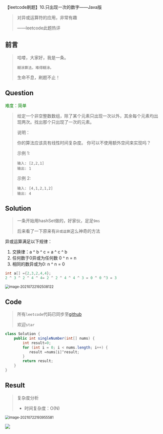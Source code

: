 【leetcode刷题】10.只出现一次的数字——Java版

>对异或运算符的应用，非常有趣
>
>——leetcode此题热评

## 前言

>哈喽，大家好，我是一条。
>
>`糊涂算法，难得糊涂。`
>
>生命不息，刷题不止！

## Question

<font color=green>难度：简单</font>

>给定一个非空整数数组，除了某个元素只出现一次以外，其余每个元素均出现两次。找出那个只出现了一次的元素。
>
>说明：
>
>你的算法应该具有线性时间复杂度。 你可以不使用额外空间来实现吗？
>
>示例 1:
>
>```
>输入: [2,2,1]
>输出: 1
>```
>
>示例 2:
>
>```
>输入: [4,1,2,1,2]
>输出: 4
>```

## Solution

>一条开始用hashSet做的，好家伙，足足`9ms`
>
>后来看了一下原来有`异或运算`这么神奇的方法

异或运算满足以下规律：

1. 交换律：a ^ b ^ c = a ^ c ^ b
2. 任何数于0异或为任何数 0 ^ n = n
3. 相同的数异或为0: n ^ n = 0

```java
int a[] ={2,3,2,4,4};
2 ^ 3 ^ 2 ^ 4 ^ 4= 2 ^ 2 ^ 4 ^ 4 ^ 3 = 0 ^ 0 ^3 = 3
```

<img src="D:\Download\typoraPic\image-20210722192508122.png" alt="image-20210722192508122" style="zoom:80%;" />

## Code

>所有`leetcode`代码已同步至[github](https://github.com/lbsys/leetcode/tree/master/src/leetcode/editor/cn)
>
>欢迎`star`

```java
class Solution {
    public int singleNumber(int[] nums) {
        int result=0;
        for (int i = 0; i < nums.length; i++) {
           result =nums[i]^result;
        }
        return result;
    }
}
```

## Result

> 复杂度分析
>
> - 时间复杂度：O(N) 

<img src="D:\Download\typoraPic\image-20210722193955581.png" alt="image-20210722193955581" style="zoom:80%;" />

![](https://yitiaoit.oss-cn-beijing.aliyuncs.com/img/b514eb451ac5094df4e3b49ef64052db.png)